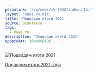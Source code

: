 ```yaml
---
permalink: '/ru/news/vk-7932/index.html'
layout: 'news.ru.njk'
title: 'Подводим итоги 2021'
source: ВКонтакте
tags:
  - news_ru
description: 'Подводим итоги 2021'
updatedAt: 1640868405
---
```

![Подводим итоги 2021](https://sun9-41.userapi.com/sun9-23/impg/vkgRzxpydY375RyJFao56QTQ-VSEqKihAJ2v1g/__tLZ-fwJ9A.jpg?size=1094x715&quality=96&sign=1b29058d180593d31d0869e72dcab51d&c_uniq_tag=vubbwSt9mPwPnuyTtoYhk6GyQB-3FV-to-o6rhVf2JQ&type=album)

[Подводим итоги 2021 года](https://m.vk.com/@physvsu-itogi-goda-2021)
